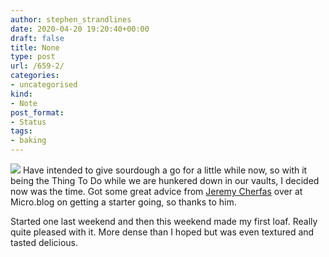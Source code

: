 ```yaml
---
author: stephen_strandlines
date: 2020-04-20 19:20:40+00:00
draft: false
title: None
type: post
url: /659-2/
categories:
- uncategorised
kind:
- Note
post_format:
- Status
tags:
- baking
---
```


![](https://strandlines.blog/wp-content/uploads/2020/04/img_3085-1-300x300.jpg)
Have intended to give sourdough a go for a little while now, so with it being the Thing To Do while we are hunkered down in our vaults, I decided now was the time. Got some great advice from [Jeremy Cherfas](https://www.jeremycherfas.net/) over at Micro.blog on getting a starter going, so thanks to him.

Started one last weekend and then this weekend made my first loaf. Really quite pleased with it. More dense than I hoped but was even textured and tasted delicious.
